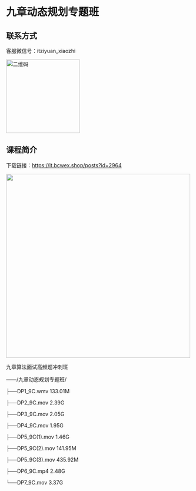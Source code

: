 # 九章动态规划专题班

## 联系方式

客服微信号：itziyuan_xiaozhi

<img src="https://ziyuanyun.oss-cn-guangzhou.aliyuncs.com/common/20240614073449/666b82192834a.jpg" width="200" height="200" alt="二维码">

## 课程简介

下载链接：https://it.bcwex.shop/posts?id=2964

<img src="https://ziyuanyun.oss-cn-guangzhou.aliyuncs.com/yun/20240515184455/66449227560bb.jpg" width="500" alt="">

  九章算法面试高频题冲刺班



 ——/九章动态规划专题班/

 ├──DP1_9C.wmv 133.01M

 ├──DP2_9C.mov 2.39G

 ├──DP3_9C.mov 2.05G

 ├──DP4_9C.mov 1.95G

 ├──DP5_9C(1).mov 1.46G

 ├──DP5_9C(2).mov 141.95M

 ├──DP5_9C(3).mov 435.92M

 ├──DP6_9C.mp4 2.48G

 └──DP7_9C.mov 3.37G

  